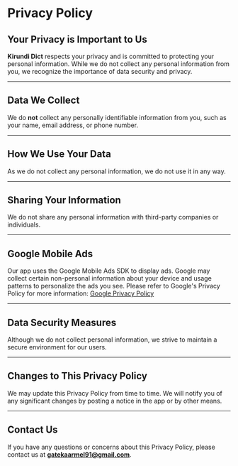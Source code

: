 # Privacy Policy

## Your Privacy is Important to Us

**Kirundi Dict** respects your privacy and is committed to protecting your personal information. While we do not collect any personal information from you, we recognize the importance of data security and privacy.

---

## Data We Collect

We do **not** collect any personally identifiable information from you, such as your name, email address, or phone number.

---

## How We Use Your Data

As we do not collect any personal information, we do not use it in any way.

---

## Sharing Your Information

We do not share any personal information with third-party companies or individuals.

---

## Google Mobile Ads

Our app uses the Google Mobile Ads SDK to display ads. Google may collect certain non-personal information about your device and usage patterns to personalize the ads you see. Please refer to Google's Privacy Policy for more information: [Google Privacy Policy](https://policies.google.com/privacy)

---

## Data Security Measures

Although we do not collect personal information, we strive to maintain a secure environment for our users.

---

## Changes to This Privacy Policy

We may update this Privacy Policy from time to time. We will notify you of any significant changes by posting a notice in the app or by other means.

---

## Contact Us

If you have any questions or concerns about this Privacy Policy, please contact us at **gatekaarmel91@gmail.com**.
